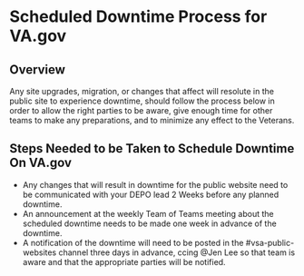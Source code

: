 # Scheduled Downtime Process for VA.gov

## Overview
Any site upgrades, migration, or changes that affect will resolute in the public site to experience downtime, should follow the process below in order to allow the right parties to be aware, give enough time for other teams to make any preparations, and to minimize any effect to the Veterans. 

## Steps Needed to be Taken to Schedule Downtime On VA.gov

- Any changes that will result in downtime for the public website need to be communicated with your DEPO lead 2 Weeks before any planned downtime.
- An announcement at the weekly Team of Teams meeting about the scheduled downtime needs to be made one week in advance of the downtime.
- A notification of the downtime will need to be posted in the #vsa-public-websites channel three days in advance, ccing @Jen Lee so that team is aware and that the appropriate parties will be notified.
